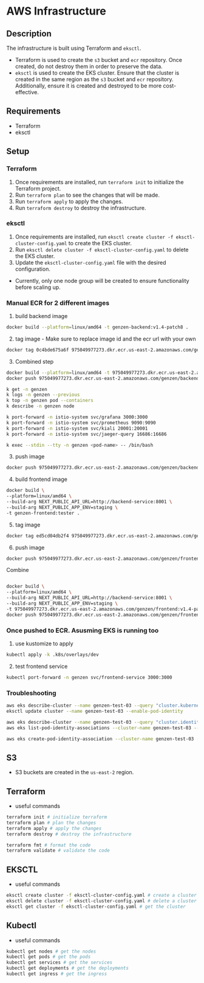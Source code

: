 # AWS Infrastructure

## Description
The infrastructure is built using Terraform and `eksctl`.
* Terraform is used to create the `s3` bucket and `ecr` repository. Once created, do not destroy them in order to preserve the data.
* `eksctl` is used to create the EKS cluster. Ensure that the cluster is created in the same region as the `s3` bucket and `ecr` repository. Additionally, ensure it is created and destroyed to be more cost-effective.

## Requirements
* Terraform
* eksctl

## Setup
### Terraform
1. Once requirements are installed, run `terraform init` to initialize the Terraform project.
2. Run `terraform plan` to see the changes that will be made.
3. Run `terraform apply` to apply the changes.
4. Run `terraform destroy` to destroy the infrastructure.

### eksctl
1. Once requirements are installed, run `eksctl create cluster -f eksctl-cluster-config.yaml` to create the EKS cluster.
2. Run `eksctl delete cluster -f eksctl-cluster-config.yaml` to delete the EKS cluster.
3. Update the `eksctl-cluster-config.yaml` file with the desired configuration.
  * Currently, only one node group will be created to ensure functionality before scaling up.


### Manual ECR for 2 different images
1. build backend image
```bash
docker build --platform=linux/amd64 -t genzen-backend:v1.4-patch8 .
```
2. tag image - Make sure to replace image id and the ecr url with your own
```bash
docker tag 0c4bde675a6f 975049977273.dkr.ecr.us-east-2.amazonaws.com/genzen/backend:v1.4-patch8
```
3. Combined step
```bash
docker build --platform=linux/amd64 -t 975049977273.dkr.ecr.us-east-2.amazonaws.com/genzen/backend:v1.5-patch5 . && \
docker push 975049977273.dkr.ecr.us-east-2.amazonaws.com/genzen/backend:v1.5-patch5
```

```bash
k get -n genzen
k logs -n genzen --previous
k top -n genzen pod --containers
k describe -n genzen node

k port-forward -n istio-system svc/grafana 3000:3000
k port-forward -n istio-system svc/prometheus 9090:9090
k port-forward -n istio-system svc/kiali 20001:20001
k port-forward -n istio-system svc/jaeger-query 16686:16686

k exec --stdin --tty -n genzen <pod-name> -- /bin/bash
```






3. push image
```bash
docker push 975049977273.dkr.ecr.us-east-2.amazonaws.com/genzen/backend:v1.4-patch9.1
```
4. build frontend image
```bash
docker build \
--platform=linux/amd64 \
--build-arg NEXT_PUBLIC_API_URL=http://backend-service:8001 \
--build-arg NEXT_PUBLIC_APP_ENV=staging \
-t genzen-frontend:tester . 
```
5. tag image
```bash
docker tag ed5cd04db2f4 975049977273.dkr.ecr.us-east-2.amazonaws.com/genzen/frontend:v1.4
```
6. push image
```bash
docker push 975049977273.dkr.ecr.us-east-2.amazonaws.com/genzen/frontend:v1.4
```

Combine
```bash

docker build \
--platform=linux/amd64 \
--build-arg NEXT_PUBLIC_API_URL=http://backend-service:8001 \
--build-arg NEXT_PUBLIC_APP_ENV=staging \
-t 975049977273.dkr.ecr.us-east-2.amazonaws.com/genzen/frontend:v1.4-patch4 . && \
docker push 975049977273.dkr.ecr.us-east-2.amazonaws.com/genzen/frontend:v1.4-patch4

```


### Once pushed to ECR. Asusming EKS is running too
1. use kustomize to apply
```bash
kubectl apply -k .k8s/overlays/dev
```
2. test frontend service
```bash
kubectl port-forward -n genzen svc/frontend-service 3000:3000
```

### Troubleshooting
```bash
aws eks describe-cluster --name genzen-test-03 --query "cluster.kubernetesNetworkConfig.podIdentityEnabled"
eksctl update cluster --name genzen-test-03 --enable-pod-identity

aws eks describe-cluster --name genzen-test-03 --query "cluster.identity"
aws eks list-pod-identity-associations --cluster-name genzen-test-03 --namespace genzen

aws eks create-pod-identity-association --cluster-name genzen-test-03 --role-arn arn:aws:iam::975049977273:role/eks-s3-role --namespace genzen --service-account default

```


## S3
* S3 buckets are created in the `us-east-2` region.

## Terraform
* useful commands
```bash
terraform init # initialize terraform
terraform plan # plan the changes
terraform apply # apply the changes
terraform destroy # destroy the infrastructure

terraform fmt # format the code
terraform validate # validate the code
```

## EKSCTL
* useful commands
```bash
eksctl create cluster -f eksctl-cluster-config.yaml # create a cluster
eksctl delete cluster -f eksctl-cluster-config.yaml # delete a cluster
eksctl get cluster -f eksctl-cluster-config.yaml # get the cluster
```

## Kubectl
* useful commands
```bash
kubectl get nodes # get the nodes
kubectl get pods # get the pods
kubectl get services # get the services
kubectl get deployments # get the deployments
kubectl get ingress # get the ingress